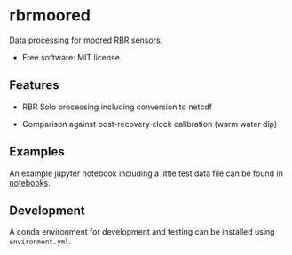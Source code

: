 rbrmoored
=========

Data processing for moored RBR sensors. 

* Free software: MIT license


Features
--------

* RBR Solo processing including conversion to netcdf

* Comparison against post-recovery clock calibration (warm water dip)


Examples
--------

An example jupyter notebook including a little test data file can be found in [notebooks](./notebooks).


Development
-----------
A conda environment for development and testing can be installed using `environment.yml`.
